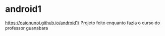 # android1
 https://caionunoi.github.io/android1/
Projeto feito enquanto fazia o curso do professor guanabara
